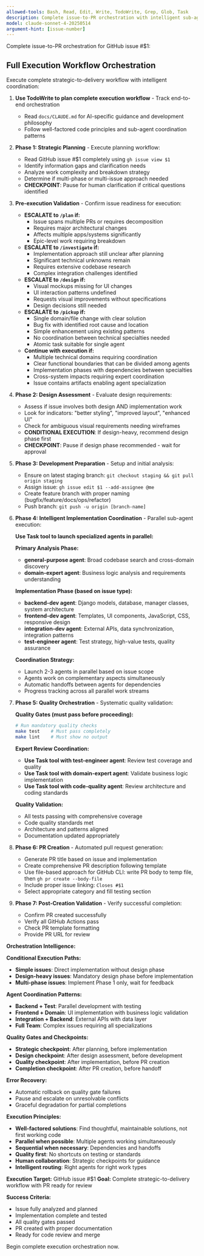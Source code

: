 ```yaml
---
allowed-tools: Bash, Read, Edit, Write, TodoWrite, Grep, Glob, Task
description: Complete issue-to-PR orchestration with intelligent sub-agent coordination
model: claude-sonnet-4-20250514
argument-hint: [issue-number]
---
```


Complete issue-to-PR orchestration for GitHub issue #$1:

## Full Execution Workflow Orchestration

Execute complete strategic-to-delivery workflow with intelligent coordination:

1. **Use TodoWrite to plan complete execution workflow** - Track end-to-end orchestration
   - Read `docs/CLAUDE.md` for AI-specific guidance and development philosophy
   - Follow well-factored code principles and sub-agent coordination patterns

2. **Phase 1: Strategic Planning** - Execute planning workflow:
   - Read GitHub issue #$1 completely using `gh issue view $1`
   - Identify information gaps and clarification needs
   - Analyze work complexity and breakdown strategy
   - Determine if multi-phase or multi-issue approach needed
   - **CHECKPOINT**: Pause for human clarification if critical questions identified

3. **Pre-execution Validation** - Confirm issue readiness for execution:
   - **ESCALATE to `/plan` if:**
     - Issue spans multiple PRs or requires decomposition
     - Requires major architectural changes
     - Affects multiple apps/systems significantly
     - Epic-level work requiring breakdown
   - **ESCALATE to `/investigate` if:**
     - Implementation approach still unclear after planning
     - Significant technical unknowns remain
     - Requires extensive codebase research
     - Complex integration challenges identified
   - **ESCALATE to `/design` if:**
     - Visual mockups missing for UI changes
     - UI interaction patterns undefined
     - Requests visual improvements without specifications
     - Design decisions still needed
   - **ESCALATE to `/pickup` if:**
     - Single domain/file change with clear solution
     - Bug fix with identified root cause and location
     - Simple enhancement using existing patterns
     - No coordination between technical specialties needed
     - Atomic task suitable for single agent
   - **Continue with execution if:**
     - Multiple technical domains requiring coordination
     - Clear functional boundaries that can be divided among agents
     - Implementation phases with dependencies between specialties
     - Cross-system impacts requiring expert coordination
     - Issue contains artifacts enabling agent specialization

4. **Phase 2: Design Assessment** - Evaluate design requirements:
   - Assess if issue involves both design AND implementation work
   - Look for indicators: "better styling", "improved layout", "enhanced UI"
   - Check for ambiguous visual requirements needing wireframes
   - **CONDITIONAL EXECUTION**: If design-heavy, recommend design phase first
   - **CHECKPOINT**: Pause if design phase recommended - wait for approval

5. **Phase 3: Development Preparation** - Setup and initial analysis:
   - Ensure on latest staging branch: `git checkout staging && git pull origin staging`
   - Assign issue: `gh issue edit $1 --add-assignee @me`
   - Create feature branch with proper naming (bugfix/feature/docs/ops/refactor)
   - Push branch: `git push -u origin [branch-name]`

6. **Phase 4: Intelligent Implementation Coordination** - Parallel sub-agent execution:

   **Use Task tool to launch specialized agents in parallel:**

   **Primary Analysis Phase:**
   - **general-purpose agent**: Broad codebase search and cross-domain discovery
   - **domain-expert agent**: Business logic analysis and requirements understanding

   **Implementation Phase (based on issue type):**
   - **backend-dev agent**: Django models, database, manager classes, system architecture
   - **frontend-dev agent**: Templates, UI components, JavaScript, CSS, responsive design
   - **integration-dev agent**: External APIs, data synchronization, integration patterns
   - **test-engineer agent**: Test strategy, high-value tests, quality assurance

   **Coordination Strategy:**
   - Launch 2-3 agents in parallel based on issue scope
   - Agents work on complementary aspects simultaneously
   - Automatic handoffs between agents for dependencies
   - Progress tracking across all parallel work streams

7. **Phase 5: Quality Orchestration** - Systematic quality validation:

   **Quality Gates (must pass before proceeding):**
   ```bash
   # Run mandatory quality checks
   make test    # Must pass completely
   make lint    # Must show no output
   ```

   **Expert Review Coordination:**
   - **Use Task tool with test-engineer agent**: Review test coverage and quality
   - **Use Task tool with domain-expert agent**: Validate business logic implementation
   - **Use Task tool with code-quality agent**: Review architecture and coding standards

   **Quality Validation:**
   - All tests passing with comprehensive coverage
   - Code quality standards met
   - Architecture and patterns aligned
   - Documentation updated appropriately

8. **Phase 6: PR Creation** - Automated pull request generation:
   - Generate PR title based on issue and implementation
   - Create comprehensive PR description following template
   - Use file-based approach for GitHub CLI: write PR body to temp file, then `gh pr create --body-file`
   - Include proper issue linking: `Closes #$1`
   - Select appropriate category and fill testing section

9. **Phase 7: Post-Creation Validation** - Verify successful completion:
   - Confirm PR created successfully
   - Verify all GitHub Actions pass
   - Check PR template formatting
   - Provide PR URL for review

**Orchestration Intelligence:**

**Conditional Execution Paths:**
- **Simple issues**: Direct implementation without design phase
- **Design-heavy issues**: Mandatory design phase before implementation
- **Multi-phase issues**: Implement Phase 1 only, wait for feedback

**Agent Coordination Patterns:**
- **Backend + Test**: Parallel development with testing
- **Frontend + Domain**: UI implementation with business logic validation
- **Integration + Backend**: External APIs with data layer
- **Full Team**: Complex issues requiring all specializations

**Quality Gates and Checkpoints:**
- **Strategic checkpoint**: After planning, before implementation
- **Design checkpoint**: After design assessment, before development
- **Quality checkpoint**: After implementation, before PR creation
- **Completion checkpoint**: After PR creation, before handoff

**Error Recovery:**
- Automatic rollback on quality gate failures
- Pause and escalate on unresolvable conflicts
- Graceful degradation for partial completions

**Execution Principles:**
- **Well-factored solutions**: Find thoughtful, maintainable solutions, not first working code
- **Parallel when possible**: Multiple agents working simultaneously
- **Sequential when necessary**: Dependencies and handoffs
- **Quality first**: No shortcuts on testing or standards
- **Human collaboration**: Strategic checkpoints for guidance
- **Intelligent routing**: Right agents for right work types

**Execution Target:** GitHub issue #$1
**Goal:** Complete strategic-to-delivery workflow with PR ready for review

**Success Criteria:**
- Issue fully analyzed and planned
- Implementation complete and tested
- All quality gates passed
- PR created with proper documentation
- Ready for code review and merge

Begin complete execution orchestration now.